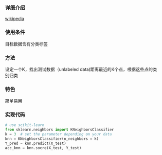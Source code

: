 ### 详细介绍
[wikipedia](https://en.wikipedia.org/wiki/K-nearest_neighbors_algorithm)
### 使用条件
目标数据含有分类标签  
### 方法
设定一个K，找出测试数据（unlabeled data)距离最近的K个点，根据这些点的类别归类
### 特色
简单易用
  
### 实现代码
```python
# use scikit-learn
from sklearn.neighbors import KNeighborsClassifier
k = 3  # set the parameter depending on your data
knn = KNeighborsClassifier(n_neighbors = k)
Y_pred = knn.predict(X_test)
acc_knn = knn.socre(X_test, Y_test)
```
